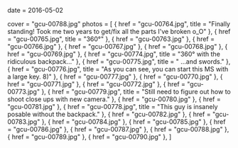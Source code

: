 
date = 2016-05-02


cover = "gcu-00788.jpg"
photos = [
{ href = "gcu-00764.jpg", title = "Finally standing! Took me two years to get/fix all the parts I've broken o_O" },
{ href = "gcu-00765.jpg", title = "360°" },
{ href = "gcu-00763.jpg" },
{ href = "gcu-00766.jpg" },
{ href = "gcu-00767.jpg" },
{ href = "gcu-00768.jpg" },
{ href = "gcu-00769.jpg" },
{ href = "gcu-00774.jpg", title = "360° with the ridiculous backpack..." },
{ href = "gcu-00775.jpg", title = " ...and swords." },
{ href = "gcu-00776.jpg", title = "As you can see, you can start this MS with a large key. 8)" },
{ href = "gcu-00777.jpg" },
{ href = "gcu-00770.jpg" },
{ href = "gcu-00771.jpg" },
{ href = "gcu-00772.jpg" },
{ href = "gcu-00773.jpg" },
{ href = "gcu-00779.jpg", title = "Still need to figure out how to shoot close ups with new camera." },
{ href = "gcu-00780.jpg" },
{ href = "gcu-00781.jpg" },
{ href = "gcu-00778.jpg", title = "This guy is insanely posable without the backpack." },
{ href = "gcu-00782.jpg" },
{ href = "gcu-00783.jpg" },
{ href = "gcu-00784.jpg" },
{ href = "gcu-00785.jpg" },
{ href = "gcu-00786.jpg" },
{ href = "gcu-00787.jpg" },
{ href = "gcu-00788.jpg" },
{ href = "gcu-00789.jpg" },
{ href = "gcu-00790.jpg" },
]

